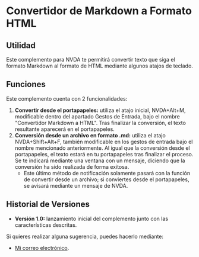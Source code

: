 # Convertidor de Markdown a Formato HTML

## Utilidad
Este complemento para NVDA te permitirá convertir texto que siga el formato Markdown al formato de HTML mediante algunos atajos de teclado.

## Funciones
Este complemento cuenta con 2 funcionalidades:

1. **Convertir desde el portapapeles:** utiliza el atajo inicial, NVDA+Alt+M, modificable dentro del apartado Gestos de Entrada, bajo el nombre "Convertidor Markdown a HTML". Tras finalizar la conversión, el texto resultante aparecerá en el portapapeles.
2. **Conversión desde un archivo en formato .md:** utiliza el atajo NVDA+Shift+Alt+F, también modificable en los gestos de entrada bajo el nombre mencionado anteriormente. Al igual que la conversión desde el portapapeles, el texto estará en tu portapapeles tras finalizar el proceso. Se te indicará mediante una ventana con un mensaje, diciendo que la conversión ha sido realizada de forma exitosa.
   - Este último método de notificación solamente pasará con la función de convertir desde un archivo; si conviertes desde el portapapeles, se avisará mediante un mensaje de NVDA.

## Historial de Versiones
- **Versión 1.0:** lanzamiento inicial del complemento junto con las características descritas.

Si quieres realizar alguna sugerencia, puedes hacerlo mediante:
- [Mi correo electrónico](mailto:marcomolinaleija@hotmail.com).
